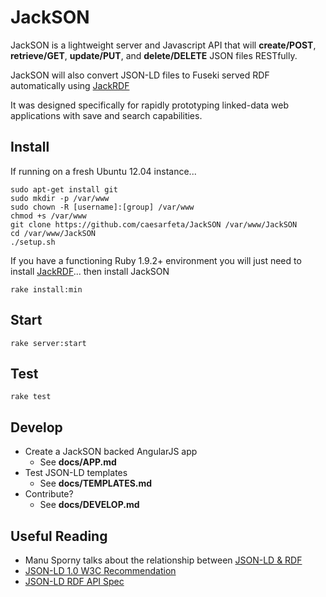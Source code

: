 # JackSON
JackSON is a lightweight server and Javascript API that will **create/POST**, **retrieve/GET**, **update/PUT**, and **delete/DELETE** JSON files RESTfully.

JackSON will also convert JSON-LD files to Fuseki served RDF automatically using [JackRDF](http://github.com/caesarfeta/jackrdf)

It was designed specifically for rapidly prototyping linked-data web applications with save and search capabilities.

## Install
If running on a fresh Ubuntu 12.04 instance...

	sudo apt-get install git
	sudo mkdir -p /var/www
	sudo chown -R [username]:[group] /var/www
	chmod +s /var/www
	git clone https://github.com/caesarfeta/JackSON /var/www/JackSON
	cd /var/www/JackSON
	./setup.sh

If you have a functioning Ruby 1.9.2+ environment you will just need to install [JackRDF](http://github.com/caesarfeta/jackrdf)...
then install JackSON

	rake install:min

## Start
	rake server:start

## Test
	rake test

## Develop
* Create a JackSON backed AngularJS app
	* See **docs/APP.md**
* Test JSON-LD templates
	* See **docs/TEMPLATES.md**
* Contribute?
	* See **docs/DEVELOP.md**

## Useful Reading
* Manu Sporny talks about the relationship between [JSON-LD &amp; RDF](http://manu.sporny.org/2014/json-ld-origins-2/)
* [JSON-LD 1.0 W3C Recommendation](http://www.w3.org/TR/json-ld/)
* [JSON-LD RDF API Spec](http://json-ld.org/spec/latest/json-ld-rdf/)
